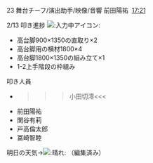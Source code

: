 23 舞台チーフ/演出助手/映像/音響 前田陽祐  [17:21](https://mercury23newcomer.slack.com/archives/C06AKBYHGPM/p1707812461466659)  

2/13 叩き進捗 ![:入力中アイコン:](https://a.slack-edge.com/production-standard-emoji-assets/14.0/apple-medium/1f4ac@2x.png)  

- 高台脚900×1350の直取り×2
- 高台脚用の横材1800×4
- 高台脚1800×1350の組み立て×1
- 1-2上手階段の枠組み

叩き人員  

- >>>小田切澪<<<
- 前田陽祐
- 関谷有莉
- 戸高倫太郎
- 冨崎智睦

明日の天気→![:晴れ:](https://a.slack-edge.com/production-standard-emoji-assets/14.0/apple-medium/2600-fe0f@2x.png) （編集済み）